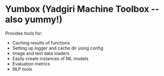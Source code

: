 # Yumbox (Yadgiri Machine Toolbox -- also yummy!)

Provides tools for:

- Caching results of functions
- Setting up logger and cache dir using config
- Image and text data loaders
- Easily create instances of ML models
- Evaluation metrics
- NLP tools
